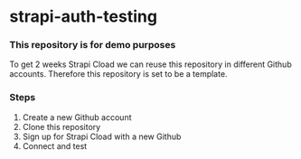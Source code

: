 # strapi-auth-testing

### This repository is for demo purposes

To get 2 weeks Strapi Cload we can reuse this repository in different Github accounts. Therefore this repository is set to be a template.

### Steps
1. Create a new Github account
2. Clone this repository
3. Sign up for Strapi Cload with a new Github
4. Connect and test
